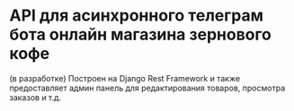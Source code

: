 # API для асинхронного телеграм бота онлайн магазина зернового кофе
(в разработке)
Построен на Django Rest Framework и также предоставляет админ панель для редактирования товаров, просмотра заказов и т.д.
